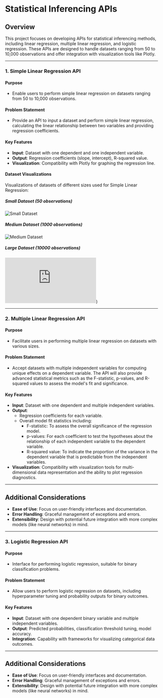 # Statistical Inferencing APIs

## Overview
This project focuses on developing APIs for statistical inferencing methods, including linear regression, multiple linear regression, and logistic regression. These APIs are designed to handle datasets ranging from 50 to 10,000 observations and offer integration with visualization tools like Plotly.

---

### 1. Simple Linear Regression API

#### Purpose
- Enable users to perform simple linear regression on datasets ranging from 50 to 10,000 observations.

#### Problem Statement
- Provide an API to input a dataset and perform simple linear regression, calculating the linear relationship between two variables and providing regression coefficients.

#### Key Features
- **Input**: Dataset with one dependent and one independent variable.
- **Output**: Regression coefficients (slope, intercept), R-squared value.
- **Visualization**: Compatibility with Plotly for graphing the regression line.

#### Dataset Visualizations
Visualizations of datasets of different sizes used for Simple Linear Regression:

##### Small Dataset (50 observations)
![Small Dataset](images/new_plot_small.png)

##### Medium Dataset (1000 observations)
![Medium Dataset](images/new_plot_medium.png)

##### Large Dataset (10000 observations)
![Large Dataset](https://github.com/esamnyu/Statistical-Inferencing-Visualizer/blob/main/simple_linear_regression/test_data_large.json))

---

### 2. Multiple Linear Regression API

#### Purpose
- Facilitate users in performing multiple linear regression on datasets with various sizes.

#### Problem Statement
- Accept datasets with multiple independent variables for computing unique effects on a dependent variable. The API will also provide advanced statistical metrics such as the F-statistic, p-values, and R-squared values to assess the model's fit and significance.

#### Key Features
- **Input**: Dataset with one dependent and multiple independent variables.
- **Output**: 
  - Regression coefficients for each variable.
  - Overall model fit statistics including:
    - F-statistic: To assess the overall significance of the regression model.
    - p-values: For each coefficient to test the hypotheses about the relationship of each independent variable to the dependent variable.
    - R-squared value: To indicate the proportion of the variance in the dependent variable that is predictable from the independent variables.
- **Visualization**: Compatibility with visualization tools for multi-dimensional data representation and the ability to plot regression diagnostics.

---

## Additional Considerations
- **Ease of Use**: Focus on user-friendly interfaces and documentation.
- **Error Handling**: Graceful management of exceptions and errors.
- **Extensibility**: Design with potential future integration with more complex models (like neural networks) in mind.


---

### 3. Logistic Regression API

#### Purpose
- Interface for performing logistic regression, suitable for binary classification problems.

#### Problem Statement
- Allow users to perform logistic regression on datasets, including hyperparameter tuning and probability outputs for binary outcomes.

#### Key Features
- **Input**: Dataset with one dependent binary variable and multiple independent variables.
- **Output**: Predicted probabilities, classification threshold tuning, model accuracy.
- **Integration**: Capability with frameworks for visualizing categorical data outcomes.

---

## Additional Considerations
- **Ease of Use**: Focus on user-friendly interfaces and documentation.
- **Error Handling**: Graceful management of exceptions and errors.
- **Extensibility**: Design with potential future integration with more complex models (like neural networks) in mind.
